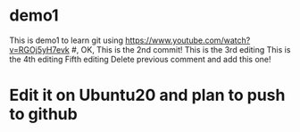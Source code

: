 # demo1
This is demo1 to learn git using https://www.youtube.com/watch?v=RGOj5yH7evk
#, OK, This is the 2nd commit!
 This is the 3rd editing
This is the 4th editing
Fifth editing
Delete previous comment and add this one!
# Edit it on Ubuntu20 and plan to push to github
